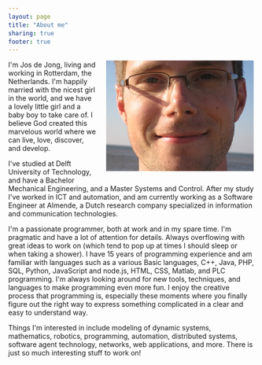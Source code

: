 ```yaml
---
layout: page
title: "About me"
sharing: true
footer: true
---
```


<div style="float: right; margin: 0 5px 20px 20px;">
    <img src="/images/about/jos.jpg" />
</div>

I'm Jos de Jong, living and working in Rotterdam, the Netherlands.
I'm happily married with the nicest girl in the world,
and we have a lovely little girl and a baby boy to take care of.
I believe God created this marvelous world
where we can live, love, discover, and develop.

I've studied at Delft University of Technology, and have a Bachelor
Mechanical Engineering, and a Master Systems and Control.
After my study I've worked in ICT and automation, and am currently working
as a Software Engineer at Almende, a Dutch research company specialized in
information and communication technologies.

I'm a passionate programmer, both at work and in my spare time.
I'm pragmatic and have a lot of attention for details.
Always overflowing with great ideas to work on
(which tend to pop up at times I should sleep or when taking a shower).
I have 15 years of programming experience and am familiar with languages such
as a various Basic languages, C++, Java, PHP, SQL, Python, JavaScript and node.js,
HTML, CSS, Matlab, and PLC programming.
I'm always looking around for new tools, techniques, and languages to make
programming even more fun.
I enjoy the creative process that programming is, especially these moments
where you finally figure out the right way to express something complicated
in a clear and easy to understand way.

Things I'm interested in include modeling of dynamic systems, mathematics,
robotics, programming, automation, distributed systems,
software agent technology, networks, web applications, and more.
There is just so much interesting stuff to work on!
